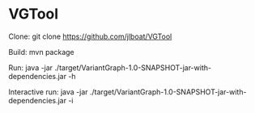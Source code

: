 # VGTool 

Clone:
    git clone https://github.com/jlboat/VGTool

Build:
    mvn package

Run:
    java -jar ./target/VariantGraph-1.0-SNAPSHOT-jar-with-dependencies.jar -h

Interactive run:
    java -jar ./target/VariantGraph-1.0-SNAPSHOT-jar-with-dependencies.jar -i
